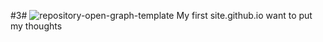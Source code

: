 #3# ![repository-open-graph-template](https://user-images.githubusercontent.com/94058334/148927809-28e3e9d8-3fc9-4bce-b09c-d7df69ee7d25.png)
My first site.github.io
want to put my thoughts 
